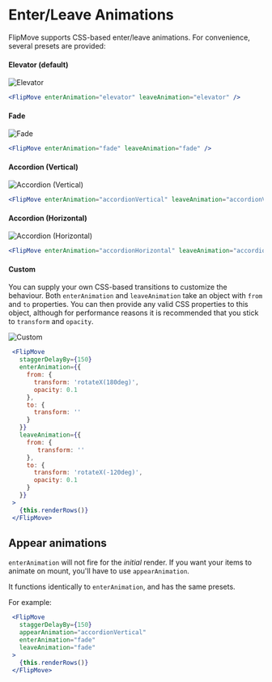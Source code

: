 # Enter/Leave Animations

FlipMove supports CSS-based enter/leave animations. For convenience, several presets are provided:


#### Elevator (default)

![Elevator](https://s3.amazonaws.com/githubdocs/fm-elevator.gif)

```jsx
<FlipMove enterAnimation="elevator" leaveAnimation="elevator" />
```

#### Fade

![Fade](https://s3.amazonaws.com/githubdocs/fm-fade.gif)

```jsx
<FlipMove enterAnimation="fade" leaveAnimation="fade" />
```

#### Accordion (Vertical)

![Accordion (Vertical)](https://s3.amazonaws.com/githubdocs/fm-accordian-vertical.gif)

```jsx
<FlipMove enterAnimation="accordionVertical" leaveAnimation="accordionVertical" />
```

#### Accordion (Horizontal)

![Accordion (Horizontal)](https://s3.amazonaws.com/githubdocs/fm-accordian-horizontal.gif)

```jsx
<FlipMove enterAnimation="accordionHorizontal" leaveAnimation="accordionHorizontal" />
```

#### Custom

You can supply your own CSS-based transitions to customize the behaviour. Both `enterAnimation` and `leaveAnimation` take an object with `from` and `to` properties. You can then provide any valid CSS properties to this object, although for performance reasons it is recommended that you stick to `transform` and `opacity`.

![Custom](https://s3.amazonaws.com/githubdocs/fm-custom-rotate-x.gif)

```jsx
 <FlipMove
   staggerDelayBy={150}
   enterAnimation={{
     from: {
       transform: 'rotateX(180deg)',
       opacity: 0.1
     },
     to: {
       transform: ''
     }
   }}
   leaveAnimation={{
     from: {
        transform: ''
     },
     to: {
       transform: 'rotateX(-120deg)',
       opacity: 0.1
     }
   }}
 >
   {this.renderRows()}
 </FlipMove>
```

## Appear animations

`enterAnimation` will not fire for the _initial_ render. If you want your items to animate on mount, you'll have to use `appearAnimation`.

It functions identically to `enterAnimation`, and has the same presets.

For example:

```jsx
 <FlipMove
   staggerDelayBy={150}
   appearAnimation="accordionVertical"
   enterAnimation="fade"
   leaveAnimation="fade"
 >
   {this.renderRows()}
 </FlipMove>
```
